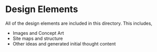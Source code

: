 # Design Elements

All of the design elements are included in this directory. This includes,

<ul>
	<li> Images and Concept Art </li>
	<li> Site maps and structure </li>
	<li> Other ideas and generated initial thought content </li>
</ul>